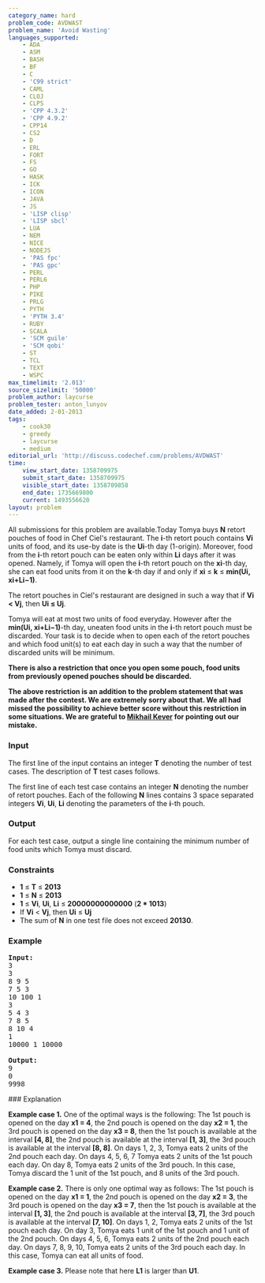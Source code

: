 ```yaml
---
category_name: hard
problem_code: AVDWAST
problem_name: 'Avoid Wasting'
languages_supported:
    - ADA
    - ASM
    - BASH
    - BF
    - C
    - 'C99 strict'
    - CAML
    - CLOJ
    - CLPS
    - 'CPP 4.3.2'
    - 'CPP 4.9.2'
    - CPP14
    - CS2
    - D
    - ERL
    - FORT
    - FS
    - GO
    - HASK
    - ICK
    - ICON
    - JAVA
    - JS
    - 'LISP clisp'
    - 'LISP sbcl'
    - LUA
    - NEM
    - NICE
    - NODEJS
    - 'PAS fpc'
    - 'PAS gpc'
    - PERL
    - PERL6
    - PHP
    - PIKE
    - PRLG
    - PYTH
    - 'PYTH 3.4'
    - RUBY
    - SCALA
    - 'SCM guile'
    - 'SCM qobi'
    - ST
    - TCL
    - TEXT
    - WSPC
max_timelimit: '2.013'
source_sizelimit: '50000'
problem_author: laycurse
problem_tester: anton_lunyov
date_added: 2-01-2013
tags:
    - cook30
    - greedy
    - laycurse
    - medium
editorial_url: 'http://discuss.codechef.com/problems/AVDWAST'
time:
    view_start_date: 1358709975
    submit_start_date: 1358709975
    visible_start_date: 1358709858
    end_date: 1735669800
    current: 1493556620
layout: problem
---
```

All submissions for this problem are available.Today Tomya buys **N** retort pouches of food in Chef Ciel's restaurant. The **i**-th retort pouch contains **Vi** units of food, and its use-by date is the **Ui**-th day (1-origin). Moreover, food from the **i**-th retort pouch can be eaten only within **Li** days after it was opened. Namely, if Tomya will open the **i**-th retort pouch on the **xi**-th day, she can eat food units from it on the **k**-th day if and only if **xi** ≤ **k** ≤ **min(Ui, xi+Li−1)**.

The retort pouches in Ciel's restaurant are designed in such a way that if **Vi < Vj**, then **Ui ≤ Uj**.

Tomya will eat at most two units of food everyday. However after the **min(Ui, xi+Li−1)**-th day, uneaten food units in the **i**-th retort pouch must be discarded. Your task is to decide when to open each of the retort pouches and which food unit(s) to eat each day in such a way that the number of discarded units will be minimum.

**There is also a restriction that once you open some pouch, food units from previously opened pouches should be discarded.**

**The above restriction is an addition to the problem statement that was made after the contest. We are extremely sorry about that. We all had missed the possibility to achieve better score without this restriction in some situations. We are grateful to [Mikhail Kever](http://www.codechef.com/users/mikhailOK) for pointing out our mistake.**

### Input

The first line of the input contains an integer **T** denoting the number of test cases. The description of **T** test cases follows.

The first line of each test case contains an integer **N** denoting the number of retort pouches.
Each of the following **N** lines contains 3 space separated integers **Vi**, **Ui**, **Li** denoting the parameters of the **i**-th pouch.

### Output

For each test case, output a single line containing the minimum number of food units which Tomya must discard.

### Constraints

- **1** ≤ **T** ≤ **2013**
- **1** ≤ **N** ≤ **2013**
- **1** ≤ **Vi**, **Ui**, **Li** ≤ **20000000000000** (**2 \* 1013**)
- If **Vi** < **Vj**, then **Ui** ≤ **Uj**
- The sum of **N** in one test file does not exceed **20130**.

### Example

<pre>
<b>Input:</b>
3
3
8 9 5
7 5 3
10 100 1
3
5 4 3
7 8 5
8 10 4
1
10000 1 10000

<b>Output:</b>
9
0
9998
</pre>### Explanation

**Example case 1.** One of the optimal ways is the following:
The 1st pouch is opened on the day **x1 = 4**,
the 2nd pouch is opened on the day **x2 = 1**,
the 3rd pouch is opened on the day **x3 = 8**,
then
the 1st pouch is available at the interval **\[4, 8\]**,
the 2nd pouch is available at the interval **\[1, 3\]**,
the 3rd pouch is available at the interval **\[8, 8\]**.
On days 1, 2, 3, Tomya eats 2 units of the 2nd pouch each day.
On days 4, 5, 6, 7 Tomya eats 2 units of the 1st pouch each day.
On day 8, Tomya eats 2 units of the 3rd pouch.
In this case, Tomya discard the 1 unit of the 1st pouch, and 8 units of the 3rd pouch.

**Example case 2.** There is only one optimal way as follows:
The 1st pouch is opened on the day **x1 = 1**,
the 2nd pouch is opened on the day **x2 = 3**,
the 3rd pouch is opened on the day **x3 = 7**,
then
the 1st pouch is available at the interval **\[1, 3\]**,
the 2nd pouch is available at the interval **\[3, 7\]**,
the 3rd pouch is available at the interval **\[7, 10\]**.
On days 1, 2, Tomya eats 2 units of the 1st pouch each day.
On day 3, Tomya eats 1 unit of the 1st pouch and 1 unit of the 2nd pouch.
On days 4, 5, 6, Tomya eats 2 units of the 2nd pouch each day.
On days 7, 8, 9, 10, Tomya eats 2 units of the 3rd pouch each day.
In this case, Tomya can eat all units of food.

**Example case 3.** Please note that here **L1** is larger than **U1**.
